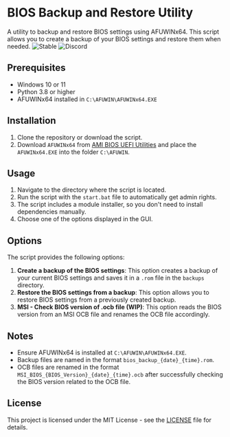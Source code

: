 # BIOS Backup and Restore Utility

A utility to backup and restore BIOS settings using AFUWINx64. This script allows you to create a backup of your BIOS settings and restore them when needed.
![Stable](https://img.shields.io/badge/status-stable-brightgreen) ![Discord](https://dcbadge.limes.pink/api/shield/741265873779818566?compact=true)

## Prerequisites

- Windows 10 or 11
- Python 3.8 or higher
- AFUWINx64 installed in `C:\AFUWIN\AFUWINx64.EXE`

## Installation

1. Clone the repository or download the script.
2. Download `AFUWINx64` from [AMI BIOS UEFI Utilities](https://www.ami.com/bios-uefi-utilities/) and place the `AFUWINx64.EXE` into the folder `C:\AFUWIN`.

## Usage

1. Navigate to the directory where the script is located.
2. Run the script with the `start.bat` file to automatically get admin rights.
3. The script includes a module installer, so you don't need to install dependencies manually.
4. Choose one of the options displayed in the GUI.

## Options

The script provides the following options:

1. **Create a backup of the BIOS settings**: This option creates a backup of your current BIOS settings and saves it in a `.rom` file in the `backups` directory.
2. **Restore the BIOS settings from a backup**: This option allows you to restore BIOS settings from a previously created backup.
3. **MSI - Check BIOS version of .ocb file (WIP)**: This option reads the BIOS version from an MSI OCB file and renames the OCB file accordingly.

## Notes

- Ensure AFUWINx64 is installed at `C:\AFUWIN\AFUWINx64.EXE`.
- Backup files are named in the format `bios_backup_{date}_{time}.rom`.
- OCB files are renamed in the format `MSI_BIOS_{BIOS_Version}_{date}_{time}.ocb` after successfully checking the BIOS version related to the OCB file.

## License

This project is licensed under the MIT License - see the [LICENSE](LICENSE) file for details.
